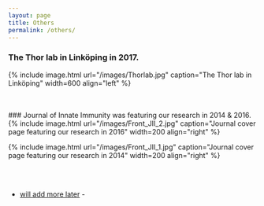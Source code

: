 ```yaml
---
layout: page
title: Others
permalink: /others/
---
```

### The Thor lab in Linköping in 2017.
{% include image.html url="/images/Thorlab.jpg" caption="The Thor lab in Linköping" width=600 align="left" %}<br><br>

<br>
### Journal of Innate Immunity was featuring our research in 2014 & 2016.
{% include image.html url="/images/Front_JII_2.jpg" caption="Journal cover page featuring our research in 2016" width=200 align="right" %}

{% include image.html url="/images/Front_JII_1.jpg" caption="Journal cover page featuring our research in 2014" width=200 align="right" %} <br><br>


<br>
<ul>
	<li><a href="Add later"> will add more later</a> - </li>
</ul>
